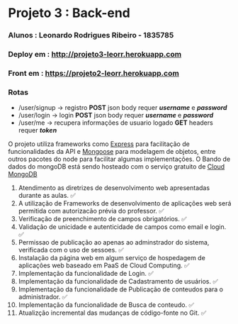 # Projeto 3 : Back-end
### Alunos : Leonardo Rodrigues Ribeiro - 1835785</br>

### Deploy em : http://projeto3-leorr.herokuapp.com
### Front em : https://projeto2-leorr.herokuapp.com

### Rotas
* /user/signup  →  registro **POST** json body requer ***username*** e ***password***
* /user/login   →  login **POST** json body requer ***username*** e ***password***
* /user/me      →  recupera informações de usuario logado **GET** headers requer ***token***

O projeto utiliza frameworks como <a href = "https://expressjs.com/">Express</a> para facilitação de funcionalidades da API e <a href = "https://mongoosejs.com/"> Mongoose</a> para modelagem de objetos, entre outros pacotes do node para facilitar algumas implementações.
O Bando de dados do mongoDB está sendo hosteado com o serviço gratuito de <a href = "cloud.mongodb.com"> Cloud MongoDB </a>

1. Atendimento as diretrizes de desenvolvimento web apresentadas durante as aulas. ✅
2. A utilização de Frameworks de desenvolvimento de aplicações web será permitida com autorizacão prévia do professor. ✅
3. Verificação de preenchimento de campos obrigatórios. ✅
4. Validação de unicidade e autenticidade de campos como email e login. ✅
5. Permissao de publicação ao apenas ao adminstrador do sistema, verificada com o uso de sessoes. ✅
6. Instalação da página web em algum serviço de hospedagem de aplicações web baseado em PaaS de Cloud Computing. ✅
7. Implementação da funcionalidade de Login. ✅
8. Implementação da funcionalidade de Cadastramento de usuários. ✅
9. Implementação da funcionalidade de Publicação de conteudos para o administrador. ✅
10. Implementação da funcionalidade de Busca de conteudo. ✅
11. Atualizção incremental das mudanças de código-fonte no Git. ✅
